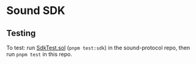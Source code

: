 # Sound SDK

## Testing

To test: run [SdkTest.sol](https://github.com/soundxyz/sound-protocol/blob/master/scripts/solidity/SdkTest.s.sol) (`pnpm test:sdk`) in the sound-protocol repo, then run `pnpm test` in this repo.
